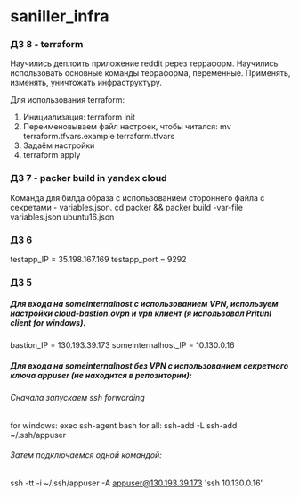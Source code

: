 # saniller_infra

### ДЗ 8 - terraform ###
Научились деплоить приложение reddit ререз терраформ.
Научились использовать основные команды терраформа, переменные. Применять, изменять, уничтожать инфраструктуру.

Для использования terraform:
1) Инициализация: terraform init
2) Переименовываем файл настроек, чтобы читался: mv terraform.tfvars.example terraform.tfvars
3) Задаём настройки
4) terraform apply


### ДЗ 7 - packer build in yandex cloud ###
Команда для билда образа с использованием стороннего файла с секретами - variables.json.
cd packer && packer build -var-file variables.json ubuntu16.json

### ДЗ 6 ###

testapp_IP = 35.198.167.169
testapp_port = 9292


### ДЗ 5 ###


##### Для входа на someinternalhost с использованием VPN, используем настройки cloud-bastion.ovpn и vpn клиент (я использовал Pritunl client for windows).

bastion_IP = 130.193.39.173
someinternalhost_IP = 10.130.0.16

##### Для входа на someinternalhost без VPN c использованием секретного ключа appuser (не находится в репозитории):
###### Сначала запускаем ssh forwarding
for windows:
  exec ssh-agent bash
for all:
  ssh-add -L
  ssh-add ~/.ssh/appuser

###### Затем подключаемся одной командой:
ssh -tt -i ~/.ssh/appuser -A appuser@130.193.39.173 'ssh 10.130.0.16'
